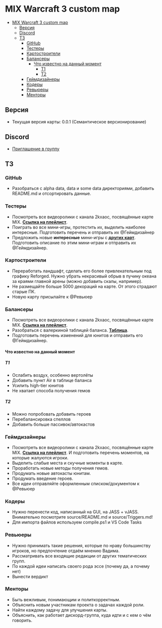 # MIX Warcraft 3 custom map

- [MIX Warcraft 3 custom map](#mix-warcraft-3-custom-map)
  - [Версия](#версия)
  - [Discord](#discord)
  - [ТЗ](#тз)
    - [GitHub](#github)
    - [Тестеры](#тестеры)
    - [Картостроители](#картостроители)
    - [Балансеры](#балансеры)
      - [Что известно на данный момент](#что-известно-на-данный-момент)
        - [T1](#t1)
        - [T2](#t2)
    - [Геймдизайнеры](#геймдизайнеры)
    - [Кодеры](#кодеры)
    - [Ревьюеры](#ревьюеры)
    - [Менторы](#менторы)

## Версия

- Текущая версия карты: 0.0.1 (Семантическое версионирование)

## Discord

- [Приглашение в группу](https://discord.gg/kazvQVA2QN)

## ТЗ

### GitHub

- Разобраться с alpha data, data и some data директориями, добавить README.md и отсортировать данные.

### Тестеры

- Посмотреть все видеоролики с канала 2kxaoc, посвящённые карте MIX. [**Ссылка на плейлист**](https://www.youtube.com/watch?v=odWMlFTXvPk&list=PLZT7fvvYlYfjlr2k8skAQxEA8ejtyYrh2&index=1).
- Поиграть во все мини-игры, протестить их, выделить наиболее интересные. Подготовить перечень и отправить их @Геймдизайнер
- Предложить новые **интересные** мини-игры с [**других карт**](https://drive.google.com/file/d/1oph-NyNd6Q-l006uiZpfg78kNwrWOVkk/view?usp=sharing). Подготовить описание по этим мини-играм и отправить их @Геймдизайнер.

### Картостроители

- Переработать ландшафт, сделать его более привлекательным под графику Reforged. Нужно убрать некрасивый обрыв в пучину океана за краями главной арены (можно добавить скалы, например).
- Не размещайте больше 5000 декораций на карте. От этого страдают старые ПК.
- Новую карту присылайте к @Ревьюер

### Балансеры

- Посмотреть все видеоролики с канала 2kxaoc, посвящённые карте MIX. [**Ссылка на плейлист**](https://www.youtube.com/watch?v=odWMlFTXvPk&list=PLZT7fvvYlYfjlr2k8skAQxEA8ejtyYrh2&index=1).
- Разобраться с валеркиной таблицей баланса. [**Таблица**](https://docs.google.com/spreadsheets/d/1JESRxvUaSlJmI5ktHuPT1H7ypWPLSlumywJk4_6lZGw/edit?usp=sharing).
- Подготовить перечень изменений для юнитов и отправить его @Геймдизайнер.

#### Что известно на данный момент

##### T1

- Ослабить воздух, особенно вертолёты
- Добавить пункт Air в таблице баланса
- Усилить high-tier юнитов
- Не хватает способа получения гемов

##### T2

- Можно попробовать добавить героев
- Перебалансировка спеллов
- Добавить больше пассивок/автокастов

### Геймдизайнеры

- Посмотреть все видеоролики с канала 2kxaoc, посвящённые карте MIX. [**Ссылка на плейлист**](https://www.youtube.com/watch?v=odWMlFTXvPk&list=PLZT7fvvYlYfjlr2k8skAQxEA8ejtyYrh2&index=1). И подготовить перечень моментов, на которые жалуются игроки.
- Выделить слабые места и скучные моменты в карте.
- Проработать новые методы получения гемов.
- Продумать новые автокасты юнитам.
- Продумать введение героев.
- Все идеи отправляйте оформленным списком/документом к @Ревьюер

### Кодеры

- Нужно перенести код, написанный на GUI, на JASS + vJASS. Внимательно посмотрите source/README.md и source/Triggers.md!
- Для импорта файлов используем compile.ps1 и VS Code Tasks

### Ревьюеры

- Нужно принимать такие решения, которые по нраву большинству игроков, но предпочтение отдаём мнению Вадима.
- Рассматривать все входящие редакции от других тематических групп.
- По каждой идеи написать своего рода эссе (почему да, а почему нет)
- Вынести вердикт

### Менторы

- Быть вежливым, понимающим и политкорректным.
- Объяснить новым участникам проекта о задачах каждой роли.
- Найти каждому задачу для улучшения карты.
- Объяснить, как работает дискорд-группа, куда идти и с кем о чём говорить.
